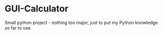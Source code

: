 # GUI-Calculator
Small python project - nothing too major, just to put my Python knowledge so far to use.
